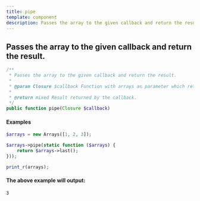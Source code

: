 ```yaml
---
title: pipe
template: component
description: Passes the array to the given callback and return the result.
---
```


<h2 class="font-normal text-lg">
Passes the array to the given callback and return the result.
</h2>

```php
/**
 * Passes the array to the given callback and return the result.
 *
 * @param Closure $callback Function with arrays as parameter which returns arbitrary result.
 *
 * @return mixed Result returned by the callback.
 */
public function pipe(Closure $callback)
```

#### Examples

```php
$arrays = new Arrays([1, 2, 3]);

$arrays->pipe(static function ($arrays) {
    return $arrays->last();
}));

print_r(arrays);
```

#### The above example will output:

```text
3
```
